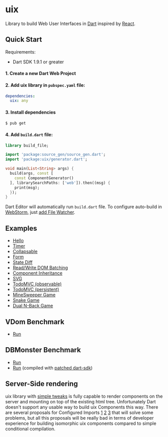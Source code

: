 # uix

Library to build Web User Interfaces in [Dart](https://dartlang.org)
inspired by [React](http://facebook.github.io/react/).

## Quick Start

Requirements:

 - Dart SDK 1.9.1 or greater

#### 1. Create a new Dart Web Project
#### 2. Add uix library in `pubspec.yaml` file:

```yaml
dependencies:
  uix: any
```

#### 3. Install dependencies

```sh
$ pub get
```

#### 4. Add `build.dart` file:

```dart
library build_file;

import 'package:source_gen/source_gen.dart';
import 'package:uix/generator.dart';

void main(List<String> args) {
  build(args, const [
    const ComponentGenerator()
  ], librarySearchPaths: ['web']).then((msg) {
    print(msg);
  });
}
```

Dart Editor will automatically run `build.dart` file. To configure
auto-build in [WebStorm](https://www.jetbrains.com/webstorm/), just
[add File Watcher](http://stackoverflow.com/questions/17266106/how-to-run-build-dart-in-webstorm).

## Examples

- [Hello](https://github.com/localvoid/uix/tree/master/example/hello)
- [Timer](https://github.com/localvoid/uix/tree/master/example/timer)
- [Collapsable](https://github.com/localvoid/uix/tree/master/example/collapsable)
- [Form](https://github.com/localvoid/uix/tree/master/example/form)
- [State Diff](https://github.com/localvoid/uix/tree/master/example/state_diff)
- [Read/Write DOM Batching](https://github.com/localvoid/uix/tree/master/example/read_write_batching)
- [Component Inheritance](https://github.com/localvoid/uix/tree/master/example/inheritance)
- [SVG](https://github.com/localvoid/uix/tree/master/example/svg)
- [TodoMVC (observable)](https://github.com/localvoid/uix_todomvc/)
- [TodoMVC (persistent)](https://github.com/localvoid/uix_todomvc_persistent/)
- [MineSweeper Game](https://github.com/localvoid/uix_minesweeper/)
- [Snake Game](https://github.com/localvoid/uix_snake/)
- [Dual N-Back Game](https://github.com/localvoid/dual_nback/)

## VDom Benchmark

- [Run](http://vdom-benchmark.github.io/vdom-benchmark/?cfg=http://localvoid.github.io/vdom-benchmark-uix/config.js)

## DBMonster Benchmark

- [Run](http://localvoid.github.io/uix_dbmon/)
- [Run](http://localvoid.github.io/uix_dbmon/classlist2) (compiled with [patched dart-sdk](https://code.google.com/p/dart/issues/detail?id=23012))

## Server-Side rendering

uix library with
[simple tweaks](https://github.com/localvoid/uix_standalone) is fully
capable to render components on the server and mounting on top of the
existing html tree. Unfortunately Dart doesn't support any usable way
to build uix Components this way. There are several proposals for
Configured Imports [1](https://github.com/lrhn/dep-configured-imports)
[2](https://github.com/eernstg/dep-configured-imports)
[3](https://github.com/munificent/dep-external-libraries/blob/master/Proposal.md)
that will solve some problems, but all this proposals will be really
bad in terms of developer experience for building isomorphic uix
components compared to simple conditional compilation.

